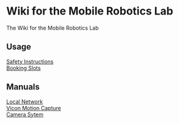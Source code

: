 # Wiki for the Mobile Robotics Lab
The Wiki for the Mobile Robotics Lab

## Usage
[Safety Instructions](safety.md) <br />
[Booking Slots](calendar.md) <br />

## Manuals
[Local Network](network.md) <br />
[Vicon Motion Capture](mocap.md) <br />
[Camera Sytem](cameras.md)

